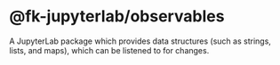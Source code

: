 # @fk-jupyterlab/observables

A JupyterLab package which provides data structures (such as strings, lists, and maps), which can be listened to for changes.
